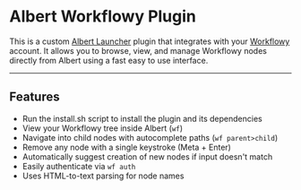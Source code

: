 # Albert Workflowy Plugin

This is a custom [Albert Launcher](https://albertlauncher.github.io/) plugin that integrates with your [Workflowy](https://workflowy.com/) account. It allows you to browse, view, and manage Workflowy nodes directly from Albert using a fast easy to use interface.

---

## Features

- Run the install.sh script to install the plugin and its dependencies
- View your Workflowy tree inside Albert (`wf`)
- Navigate into child nodes with autocomplete paths (`wf parent>child`)
- Remove any node with a single keystroke (Meta + Enter)
- Automatically suggest creation of new nodes if input doesn't match
- Easily authenticate via `wf auth`
- Uses HTML-to-text parsing for node names